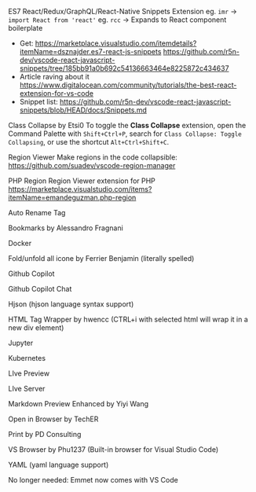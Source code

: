 
ES7 React/Redux/GraphQL/React-Native Snippets Extension
eg. `imr` -> `import React from 'react'`
eg. `rcc` -> Expands to React component boilerplate

- Get: https://marketplace.visualstudio.com/itemdetails?itemName=dsznajder.es7-react-js-snippets
https://github.com/r5n-dev/vscode-react-javascript-snippets/tree/185bb91a0b692c54136663464e8225872c434637
- Article raving about it
  https://www.digitalocean.com/community/tutorials/the-best-react-extension-for-vs-code
- Snippet list: https://github.com/r5n-dev/vscode-react-javascript-snippets/blob/HEAD/docs/Snippets.md

Class Collapse by Etsi0
To toggle the **Class Collapse** extension, open the Command Palette with `Shift+Ctrl+P`, search for `Class Collapse: Toggle Collapsing`, or use the shortcut `Alt+Ctrl+Shift+C`.

Region Viewer
Make regions in the code collapsible:
https://github.com/suadev/vscode-region-manager

PHP Region
Region Viewer extension for PHP
https://marketplace.visualstudio.com/items?itemName=emandeguzman.php-region

Auto Rename Tag

Bookmarks by Alessandro Fragnani

Docker

Fold/unfold all icone by Ferrier Benjamin (literally spelled)

Github Copilot

Github Copilot Chat

Hjson (hjson language syntax support)

HTML Tag Wrapper by hwencc (CTRL+i with selected html will wrap it in a new div element)

Jupyter

Kubernetes

LIve Preview

LIve Server

Markdown Preview Enhanced by Yiyi Wang

Open in Browser by TechER

Print by PD Consulting

VS Browser by Phu1237 (Built-in browser for Visual Studio Code)

YAML (yaml language support)

No longer needed: Emmet now comes with VS Code